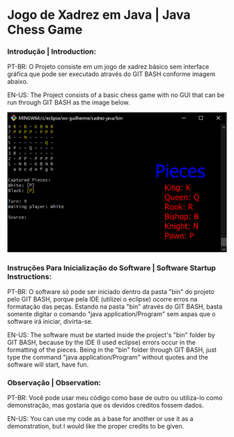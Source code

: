 # Jogo de Xadrez em Java | Java Chess Game

### Introdução | Introduction:

PT-BR: O Projeto consiste em um jogo de xadrez básico sem interface gráfica que pode ser executado através do GIT BASH conforme imagem abaixo.

EN-US: The Project consists of a basic chess game with no GUI that can be run through GIT BASH as the image below.

<div>
<img src="https://github.com/GuilhermeOSCP/xadrez-java/blob/master/ChessGamePanel.png">
</div>

### Instruções Para Inicialização do Software | Software Startup Instructions:

PT-BR: O software só pode ser iniciado dentro da pasta "bin" do projeto pelo GIT BASH, porque pela IDE (utilizei o eclipse) ocorre erros na formatação das peças. Estando na pasta "bin" através do GIT BASH, basta somente digitar o comando "java application/Program" sem aspas que o software irá iniciar, divirta-se.

EN-US: The software must be started inside the project's "bin" folder by GIT BASH, because by the IDE (I used eclipse) errors occur in the formatting of the pieces. Being in the "bin" folder through GIT BASH, just type the command "java application/Program" without quotes and the software will start, have fun.


### Observação | Observation:

PT-BR: Você pode usar meu código como base de outro ou utiliza-lo como demonstração, mas gostaria que os devidos creditos fossem dados.

EN-US: You can use my code as a base for another or use it as a demonstration, but I would like the proper credits to be given.
